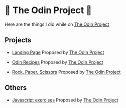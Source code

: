 # 🐺 The Odin Project 🐺

Here are the things I did while on [The Odin Project](https://www.theodinproject.com)

## Projects

* [Landing Page](https://github.com/dev-math/exercises/tree/master/theodinproject/odin-landing-page)
Proposed by [The Odin Project](https://www.theodinproject.com/paths/foundations/courses/foundations/lessons/landing-page)

* [Odin Recipes](https://github.com/dev-math/exercises/tree/master/theodinproject/odin-recipes)
Proposed by [The Odin Project](https://www.theodinproject.com/paths/foundations/courses/foundations/lessons/recipes)

* [Rock, Paper, Scissors](https://github.com/dev-math/exercises/tree/master/theodinproject/rpsls)
Proposed by [The Odin Project](https://www.theodinproject.com/lessons/foundations-rock-paper-scissors)

## Others

* [Javascript exercises](https://github.com/dev-math/exercises/tree/master/theodinproject/javascript-exercises)
Proposed by [The Odin Project](https://github.com/TheOdinProject/javascript-exercises)
